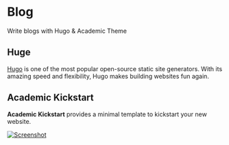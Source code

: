 # Blog
Write blogs with Hugo & Academic Theme

## Huge
[Hugo](https://gohugo.io/) is one of the most popular open-source static site generators. With its amazing speed and flexibility, Hugo makes building websites fun again.

## Academic Kickstart
**Academic Kickstart** provides a minimal template to kickstart your new website.

[![Screenshot](https://raw.githubusercontent.com/gcushen/hugo-academic/master/academic.png)](https://github.com/gcushen/hugo-academic/)
